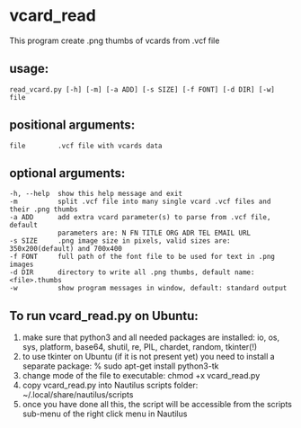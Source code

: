 # vcard_readThis program create .png thumbs of vcards from .vcf fileusage:------    read_vcard.py [-h] [-m] [-a ADD] [-s SIZE] [-f FONT] [-d DIR] [-w] filepositional arguments:---------------------    file        .vcf file with vcards dataoptional arguments:-------------------    -h, --help  show this help message and exit    -m          split .vcf file into many single vcard .vcf files and their .png thumbs    -a ADD      add extra vcard parameter(s) to parse from .vcf file, default                parameters are: N FN TITLE ORG ADR TEL EMAIL URL    -s SIZE     .png image size in pixels, valid sizes are: 350x200(default) and 700x400    -f FONT     full path of the font file to be used for text in .png images    -d DIR      directory to write all .png thumbs, default name: <file>.thumbs    -w          show program messages in window, default: standard output    To run vcard_read.py on Ubuntu:-------------------------------1) make sure that python3 and all needed packages are installed:    io, os, sys, platform, base64, shutil, re, PIL, chardet, random, tkinter(!)2) to use tkinter on Ubuntu (if it is not present yet) you  need to install a separate package:   % sudo apt-get install python3-tk3) change mode of the file to executable:  chmod +x vcard_read.py4) copy vcard_read.py into Nautilus scripts folder: ~/.local/share/nautilus/scripts5) once you have done all this, the script will be accessible from the scripts sub-menu of the    right click menu in Nautilus